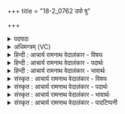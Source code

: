 +++
title = "18-2_0762 उपो षु"

+++
<details><summary>पदपाठः</summary>

उ꣡प꣢꣯। उ꣣। सु꣢। जा꣣त꣢म्। अ꣣प्तु꣡र꣢म्। गो꣡भिः꣢꣯। भ꣣ङ्ग꣢म्। प꣡रि꣢꣯ष्कृतम्। प꣡रि꣢꣯। कृ꣣तम्। इ꣡न्दु꣢꣯म्। दे꣣वाः꣢। अ꣣यासिषुः। ७६२।
</details>

<details><summary>अधिमन्त्रम् (VC)</summary>

- पवमानः सोमः
- अहमीयुराङ्गिरसः
- गायत्री
- षड्जः
</details>

<details><summary>हिन्दी : आचार्य रामनाथ वेदालंकार - विषयः</summary>

द्वितीय ऋचा पूर्वार्चिक में क्रमाङ्क ४८७ पर परमेश्वर के विषय में व्याख्यात हो चुकी है। यहाँ जीवात्मा और राजा का विषय वर्णित करते हैं।
</details>

<details><summary>हिन्दी : आचार्य रामनाथ वेदालंकार - पदार्थः</summary>

पदार्थान्वय -  प्रथम—जीवात्मा के पक्ष में। (सुजातम्) सुप्रसिद्ध, (अप्तुरम्) कर्म में त्वरा करनेवाले, कर्मशूर, (भङ्गम्) शत्रु, विपत्ति आदि के भञ्जक, (गोभिः परिष्कृतम्) वाणियों तथा इन्द्रियों से सुसज्जित (इन्दुम्) दीप्तिमान् जीवात्मा को (देवाः) मन, बुद्धि, प्राण, इन्द्रिय आदि देव, बलप्राप्ति के लिए (उप उ अयासिषुः) समीपता से प्राप्त करते हैं ॥ द्वितीय—राजा के पक्ष में। (सु जातम्) भली-भाँति प्रजाओं के बीच से चुनकर बने हुए, (अप्तुरम्) कर्मयोगी, (भङ्गम्) शत्रुओं के भञ्जक, (गोभिः परिष्कृतम्) भूमियों से परिष्कृत अर्थात् परिष्कृत भूमियोंवाले (इन्दुम्) तेजस्वी तथा मधुर स्वभाववाले राजा को (देवाः) दिव्यगुणोंवाले प्रजाजन (उप उ अयासिषुः) निकटता से प्राप्त करते हैं ॥२॥ इस मन्त्र में श्लेषालङ्कार है। विशेषणों से साभिप्राय होने से परिकर अलङ्कार भी है ॥२॥
</details>

<details><summary>हिन्दी : आचार्य रामनाथ वेदालंकार - भावार्थः</summary>

भावार्थ -  जैसे देह में स्थित मन,बुद्धि आदि जीवात्मा से ही बल पाते हैं,वैसे ही प्रजाजन वीर राजा से बलवान् बनते हैं ॥२॥
</details>

<details><summary>संस्कृत : आचार्य रामनाथ वेदालंकार - विषयः</summary>

द्वितीया ऋक् पूर्वार्चिके ४८७ क्रमाङ्के परमेश्वरविषये व्याख्याता। अत्र जीवात्मविषयं नृपतिविषयं चाह।
</details>

<details><summary>संस्कृत : आचार्य रामनाथ वेदालंकार - पदार्थः</summary>

पदार्थान्वय -  प्रथमः—जीवात्मपक्षे। (सु जातम्) सुख्यातम्, (अप्तुरम्) अप्सु कर्मसु तुरः सत्वरः तम् कर्मशूरम्, (भङ्गम्) शत्रुविपदादिभञ्जकम्, (गोभिः परिष्कृतम्) वाग्भिः इन्द्रियैश्च सुसज्जितम् (इन्दुम्) दीप्तिमन्तं जीवात्मानम् (देवाः) मनोबुद्धिप्राणेन्द्रियादयः (उप उ अयासिषुः) बलप्राप्त्यर्थम् उपगच्छन्ति ॥ द्वितीयः—नृपतिपक्षे। (सु जातम्) सम्यक् प्रजामध्याद् निर्वाचितम्, (अप्तुरम्) कर्मयोगिनम्, (भङ्गम्) शत्रूणां भञ्जकम्, (गोभिः परिष्कृतम्) भूमिभिः परिष्कृतम्, परिष्कृतभूमिकमित्यर्थः (इन्दुम्) तेजस्विनं मधुरस्वभावं च राजानम् (देवाः) दिव्यगुणयुक्ताः प्रजाजनाः (उप उ अयासिषुः) उप प्राप्नुवन्ति ॥२॥ अत्र श्लेषालङ्कारः विशेषणानां साभिप्रायत्वात् परिकरश्च ॥२॥
</details>

<details><summary>संस्कृत : आचार्य रामनाथ वेदालंकार - भावार्थः</summary>

भावार्थ -  यदा देहस्था मनोबुद्ध्यादयो जीवात्मनः सकाशादेव बलं लभन्ते तथा प्रजाजना वीरेण नृपतिना बलवन्तो जायन्ते ॥२॥
</details>

<details><summary>संस्कृत : आचार्य रामनाथ वेदालंकार - पादटिप्पनी</summary>

टिप्पनी -   १.ऋ० ९।६१।१३,साम० ४८७।
</details>